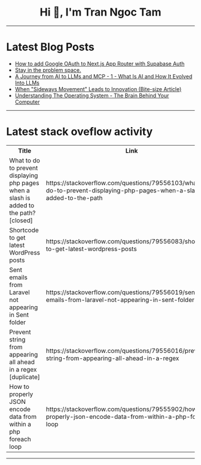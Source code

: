 <h1 align="center">Hi 👋, I'm Tran Ngoc Tam</h1>

---

# Latest Blog Posts 
<!-- BLOG-POST-LIST:START -->
- [How to add Google OAuth to Next.js App Router with Supabase Auth](https://dev.to/mohamed3on/how-to-add-google-oauth-to-nextjs-app-router-with-supabase-auth-f0e)
- [Stay in the problem space.](https://dev.to/cadienvan/stay-in-the-problem-space-2p3h)
- [A Journey from AI to LLMs and MCP - 1 - What Is AI and How It Evolved Into LLMs](https://dev.to/alexmercedcoder/a-journey-from-ai-to-llms-and-mcp-1-what-is-ai-and-how-it-evolved-into-llms-58lk)
- [When &quot;Sideways Movement&quot; Leads to Innovation &lpar;Bite-size Article&rpar;](https://dev.to/koshirok096/when-sideways-movement-leads-to-innovation-bite-size-article-1hj5)
- [Understanding The Operating System - The Brain Behind Your Computer](https://dev.to/gabriellaamah/understanding-the-operating-the-brain-behind-your-computer-cp3)
<!-- BLOG-POST-LIST:END -->

---

# Latest stack oveflow activity
<table>
  <tr><th>Title</th><th>Link</th></tr>
  <!-- STACKOVERFLOW:START --><tr><td>What to do to prevent displaying php pages when a slash is added to the path? [closed]</td><td>https://stackoverflow.com/questions/79556103/what-to-do-to-prevent-displaying-php-pages-when-a-slash-is-added-to-the-path</td></tr><tr><td>Shortcode to get latest WordPress posts</td><td>https://stackoverflow.com/questions/79556083/shortcode-to-get-latest-wordpress-posts</td></tr><tr><td>Sent emails from Laravel not appearing in Sent folder</td><td>https://stackoverflow.com/questions/79556019/sent-emails-from-laravel-not-appearing-in-sent-folder</td></tr><tr><td>Prevent string from appearing all ahead in a regex [duplicate]</td><td>https://stackoverflow.com/questions/79556016/prevent-string-from-appearing-all-ahead-in-a-regex</td></tr><tr><td>How to properly JSON encode data from within a php foreach loop</td><td>https://stackoverflow.com/questions/79555902/how-to-properly-json-encode-data-from-within-a-php-foreach-loop</td></tr><!-- STACKOVERFLOW:END -->
</table>

---


